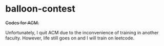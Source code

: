 # balloon-contest
~~Codes for ACM.~~

Unfortunately, I quit ACM due to the inconvenience of training in another faculty. However, life still goes on and I will train on leetcode.